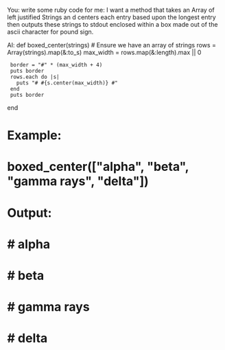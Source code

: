 
You: write some ruby code for me:  I want a method that takes an Array of left justified Strings an
d centers each entry based upon the longest entry then outputs these strings to stdout enclosed within a box made
out of the ascii character for pound sign.

AI: 
   def boxed_center(strings)
     # Ensure we have an array of strings
     rows = Array(strings).map(&:to_s)
     max_width = rows.map(&:length).max || 0
   
     border = "#" * (max_width + 4)
     puts border
     rows.each do |s|
       puts "# #{s.center(max_width)} #"
     end
     puts border
   end
   
   # Example:
   # boxed_center(["alpha", "beta", "gamma rays", "delta"])
   # Output:
   # ##############
   # #   alpha    #
   # #    beta    #
   # # gamma rays #
   # #   delta    #
   # ##############
